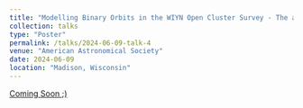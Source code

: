 ```yaml
---
title: "Modelling Binary Orbits in the WIYN Open Cluster Survey - The alternative evolutionary tracks for binary stars."
collection: talks
type: "Poster"
permalink: /talks/2024-06-09-talk-4
venue: "American Astronomical Society"
date: 2024-06-09
location: "Madison, Wisconsin"
---
```


[Coming Soon ;)](https://submissions.mirasmart.com/AAS244/Itinerary/PresentationDetail.aspx?evdid=527)

